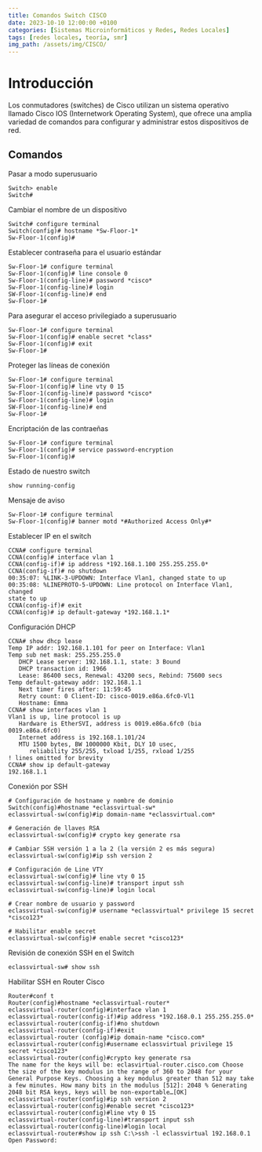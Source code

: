 ```yaml
---
title: Comandos Switch CISCO
date: 2023-10-10 12:00:00 +0100
categories: [Sistemas Microinformáticos y Redes, Redes Locales]
tags: [redes locales, teoría, smr]
img_path: /assets/img/CISCO/
---
```


# Introducción

Los conmutadores (switches) de Cisco utilizan un sistema operativo llamado Cisco IOS (Internetwork Operating System), que ofrece una amplia variedad de comandos para configurar y administrar estos dispositivos de red.

## Comandos

Pasar a modo superusuario
```
Switch> enable
Switch#
```

Cambiar el nombre de un dispositivo
```
Switch# configure terminal
Switch(config)# hostname *Sw-Floor-1*
Sw-Floor-1(config)#
```

Establecer contraseña para el usuario estándar
```
Sw-Floor-1# configure terminal
Sw-Floor-1(config)# line console 0
Sw-Floor-1(config-line)# password *cisco*
Sw-Floor-1(config-line)# login
SW-Floor-1(config-line)# end
Sw-Floor-1#
```

Para asegurar el acceso privilegiado a superusuario
```
Sw-Floor-1# configure terminal
Sw-Floor-1(config)# enable secret *class*
Sw-Floor-1(config)# exit
Sw-Floor-1#
```

Proteger las líneas de conexión
```
Sw-Floor-1# configure terminal
Sw-Floor-1(config)# line vty 0 15
Sw-Floor-1(config-line)# password *cisco* 
Sw-Floor-1(config-line)# login 
SW-Floor-1(config-line)# end
Sw-Floor-1#
```

Encriptación de las contraeñas
```
Sw-Floor-1# configure terminal
Sw-Floor-1(config)# service password-encryption
Sw-Floor-1(config)#
```

Estado de nuestro switch
```
show running-config
```

Mensaje de aviso
```
Sw-Floor-1# configure terminal
Sw-Floor-1(config)# banner motd *#Authorized Access Only#*
```

Establecer IP en el switch
```
CCNA# configure terminal
CCNA(config)# interface vlan 1
CCNA(config-if)# ip address *192.168.1.100 255.255.255.0*
CCNA(config-if)# no shutdown
00:35:07: %LINK-3-UPDOWN: Interface Vlan1, changed state to up
00:35:08: %LINEPROTO-5-UPDOWN: Line protocol on Interface Vlan1, changed
state to up
CCNA(config-if)# exit
CCNA(config)# ip default-gateway *192.168.1.1*
```

Configuración DHCP
```
CCNA# show dhcp lease
Temp IP addr: 192.168.1.101 for peer on Interface: Vlan1
Temp sub net mask: 255.255.255.0
   DHCP Lease server: 192.168.1.1, state: 3 Bound
   DHCP transaction id: 1966
   Lease: 86400 secs, Renewal: 43200 secs, Rebind: 75600 secs
Temp default-gateway addr: 192.168.1.1
   Next timer fires after: 11:59:45
   Retry count: 0 Client-ID: cisco-0019.e86a.6fc0-Vl1
   Hostname: Emma
CCNA# show interfaces vlan 1
Vlan1 is up, line protocol is up
   Hardware is EtherSVI, address is 0019.e86a.6fc0 (bia 0019.e86a.6fc0)
   Internet address is 192.168.1.101/24
   MTU 1500 bytes, BW 1000000 Kbit, DLY 10 usec,
      reliability 255/255, txload 1/255, rxload 1/255
! lines omitted for brevity
CCNA# show ip default-gateway
192.168.1.1
```

Conexión por SSH
```
# Configuración de hostname y nombre de dominio
Switch(config)#hostname *eclassvirtual-sw*
eclassvirtual-sw(config)#ip domain-name *eclassvirtual.com*

# Generación de llaves RSA
eclassvirtual-sw(config)# crypto key generate rsa

# Cambiar SSH versión 1 a la 2 (la versión 2 es más segura)
eclassvirtual-sw(config)#ip ssh version 2

# Configuración de Line VTY
eclassvirtual-sw(config)# line vty 0 15
eclassvirtual-sw(config-line)# transport input ssh
eclassvirtual-sw(config-line)# login local

# Crear nombre de usuario y password
eclassvirtual-sw(config)# username *eclassvirtual* privilege 15 secret *cisco123*

# Habilitar enable secret
eclassvirtual-sw(config)# enable secret *cisco123*
```

Revisión de conexión SSH en el Switch
```
eclassvirtual-sw# show ssh
```

Habilitar SSH en Router Cisco
```
Router#conf t
Router(config)#hostname *eclassvirtual-router*
eclassvirtual-router(config)#interface vlan 1
eclassvirtual-router(config-if)#ip address *192.168.0.1 255.255.255.0*
eclassvirtual-router(config-if)#no shutdown
eclassvirtual-router(config-if)#exit
eclassvirtual-router (config)#ip domain-name *cisco.com*
eclassvirtual-router(config)#username eclassvirtual privilege 15 secret *cisco123*
eclassvirtual-router(config)#crypto key generate rsa
The name for the keys will be: eclasvirtual-router.cisco.com Choose the size of the key modulus in the range of 360 to 2048 for your General Purpose Keys. Choosing a key modulus greater than 512 may take a few minutes. How many bits in the modulus [512]: 2048 % Generating 2048 bit RSA keys, keys will be non-exportable…[OK]
eclassvirtual-router(config)#ip ssh version 2
eclassvirtual-router(config)#enable secret *cisco123*
eclassvirtual-router(config)#line vty 0 15
eclassvirtual-router(config-line)#transport input ssh
eclassvirtual-router(config-line)#login local
eclassvirtual-router#show ip ssh C:\>ssh -l eclassvirtual 192.168.0.1 Open Password:
```